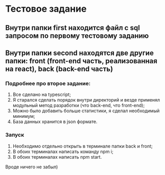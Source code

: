 # Тестовое задание
## Внутри папки first находится файл с sql запросом по первому тестовому заданию
## Внутри папки second находятся две другие папки: front (front-end часть, реализованная на react), back (back-end часть)

### Подробнее про второе задание:
1. Все сделано на typescript;
2. Я старался сделать порядок внутри директорий и везде применял модульный метод разработки (что back-end, что front-end);
3. Можно было добавить больше статистики, я сделал необходимый минимум;
4. База данных хранится в json формате.

### Запуск
1. Необходимо отдельно открыть в терминале папки back и front;
2. В обоих терминалах написать команду npm i;
3. В обоих терминалах написать npm start.

Вроде ничего не забыл)
